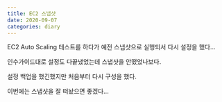 ```yaml
---
title: EC2 스냅샷
date: 2020-09-07
categories: diary
---
```

EC2 Auto Scaling 테스트를 하다가 예전 스냅샷으로 실행되서 다시 설정을 했다...

인수가이드대로 설정도 다끝냈었는데 스냅샷을 안떴었나보다.

설정 백업을 했긴했지만 처음부터 다시 구성을 했다.

이번에는 스냅샷을 잘 떠놨으면 좋겠다... 
